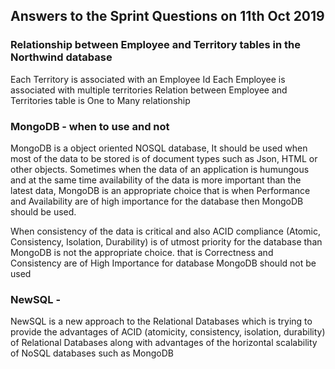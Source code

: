
## Answers to the Sprint Questions on 11th Oct 2019

### Relationship between Employee and Territory tables in the Northwind database 

Each Territory is associated with an Employee Id
Each Employee is associated with multiple territories
Relation between Employee and Territories table is One to Many relationship


### MongoDB - when to use and not

MongoDB is a object oriented NOSQL database, It should be used when most of the data
to be stored is of document types such as Json, HTML or other objects. Sometimes when the data
of an application is humungous and at the same time availability of the data is more important
than the latest data, MongoDB is an appropriate choice that is when Performance and Availability
are of high importance for the database then MongoDB should be used.


When consistency of the data is critical and also ACID compliance (Atomic, Consistency, Isolation, Durability) is of utmost priority for the database than MongoDB is not the appropriate choice.
that is Correctness and Consistency are of High Importance for database MongoDB should not be used

### NewSQL - 

NewSQL is a new approach to the Relational Databases which is trying to provide the advantages of 
ACID (atomicity, consistency, isolation, durability) of Relational Databases along with advantages
of the horizontal scalability of NoSQL databases such as MongoDB
